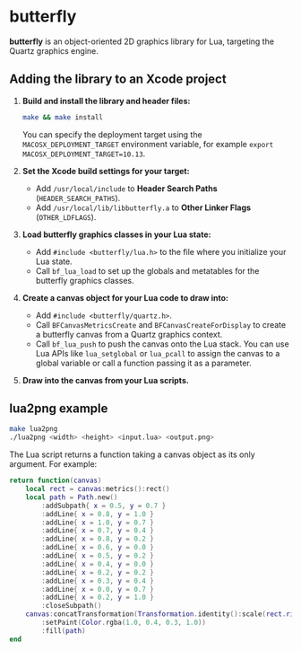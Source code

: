 # butterfly

**butterfly** is an object-oriented 2D graphics library for Lua, targeting the Quartz graphics engine.

## Adding the library to an Xcode project

1.  **Build and install the library and header files:**
    ```sh
    make && make install
    ```
    You can specify the deployment target using the `MACOSX_DEPLOYMENT_TARGET` environment variable, for example `export MACOSX_DEPLOYMENT_TARGET=10.13`.

2.  **Set the Xcode build settings for your target:**
    - Add `/usr/local/include` to **Header Search Paths** (`HEADER_SEARCH_PATHS`).
    - Add `/usr/local/lib/libbutterfly.a` to **Other Linker Flags** (`OTHER_LDFLAGS`).

3.  **Load butterfly graphics classes in your Lua state:**
    - Add `#include <butterfly/lua.h>` to the file where you initialize your Lua state.
    - Call `bf_lua_load` to set up the globals and metatables for the butterfly graphics classes.

4.  **Create a canvas object for your Lua code to draw into:**
    - Add `#include <butterfly/quartz.h>`.
    - Call `BFCanvasMetricsCreate` and `BFCanvasCreateForDisplay` to create a butterfly canvas from a Quartz graphics context.
    - Call `bf_lua_push` to push the canvas onto the Lua stack. You can use Lua APIs like `lua_setglobal` or `lua_pcall` to assign the canvas to a global variable or call a function passing it as a parameter.

5.  **Draw into the canvas from your Lua scripts.**

## lua2png example

```sh
make lua2png
./lua2png <width> <height> <input.lua> <output.png>
```

The Lua script returns a function taking a canvas object as its only argument. For example:

```lua
return function(canvas)
    local rect = canvas:metrics():rect()
    local path = Path.new()
        :addSubpath{ x = 0.5, y = 0.7 }
        :addLine{ x = 0.8, y = 1.0 }
        :addLine{ x = 1.0, y = 0.7 }
        :addLine{ x = 0.7, y = 0.4 }
        :addLine{ x = 0.8, y = 0.2 }
        :addLine{ x = 0.6, y = 0.0 }
        :addLine{ x = 0.5, y = 0.2 }
        :addLine{ x = 0.4, y = 0.0 }
        :addLine{ x = 0.2, y = 0.2 }
        :addLine{ x = 0.3, y = 0.4 }
        :addLine{ x = 0.0, y = 0.7 }
        :addLine{ x = 0.2, y = 1.0 }
        :closeSubpath()
    canvas:concatTransformation(Transformation.identity():scale(rect.right - rect.left))
        :setPaint(Color.rgba(1.0, 0.4, 0.3, 1.0))
        :fill(path)
end
```
